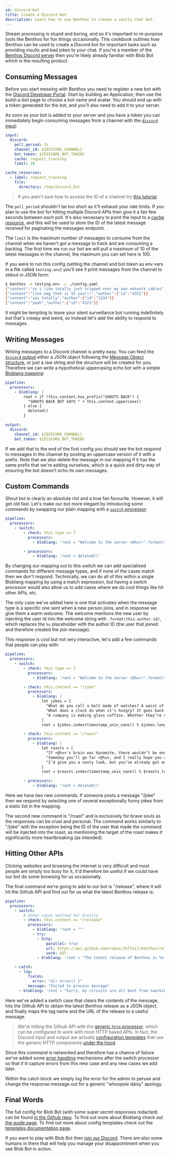 ```yaml
---
id: discord-bot
title: Create a Discord Bot
description: Learn how to use Benthos to create a vanity chat bot.
---
```


Stream processing is stupid and boring, and so it's important to re-purpose tools like Benthos for fun things occasionally. This cookbook outlines how Benthos can be used to create a Discord bot for important tasks such as providing insults and bad jokes to your chat. If you're a member of the [Benthos Discord server][discord-link] then you're likely already familiar with Blob Bot which is the resulting product.

## Consuming Messages

Before you start messing with Benthos you need to register a new bot with the [Discord Developer Portal][discord-applications]. Start by building an Application, then use the build-a-bot page to choose a bot name and avatar. You should end up with a token generated for the bot, and you'll also need to add it to your server.

As soon as your bot is added to your server and you have a token you can immediately begin consuming messages from a channel with the [`discord` input][inputs.discord]:

```yaml
input:
  discord:
    poll_period: 3s
    channel_id: ${DISCORD_CHANNEL}
    bot_token: ${DISCORD_BOT_TOKEN}
    cache: request_tracking
    limit: 10

cache_resources:
  - label: request_tracking
    file:
      directory: /tmp/discord_bot
```

> If you aren't sure how to access the ID of a channel try [this tutorial][discord-channel-id].

The `poll_period` shouldn't be too short as it'll exhaust your rate limits. If you plan to use the bot for hitting multiple Discord APIs then give it a fair few seconds between each poll. It's also necessary to point the input to a [cache resource][caches], and this will be used to store the ID of the latest message received for paginating the messages endpoint.

The `limit` is the maximum number of messages to consume from the channel when we haven't got a message to track and are consuming a backlog. The first time we run our bot we will pull a maximum of 10 of the latest messages in the channel, the maximum you can set here is 100.

If you were to run this config (setting the channel and bot token as env vars in a file called `testing.env`) you'll see it print messages from the channel to stdout in JSON form:

```sh
$ benthos -e testing.env -c ./config.yaml
{"content":"so i like totally just tripped over my own network cables","author":{"id":"1234"}}
{"content":"like omg that is SO you!!!","author":{"id":"4321"}}
{"content":"yas totally","author":{"id":"1234"}}
{"content":"yeah","author":{"id":"4321"}}
```

It might be tempting to leave your silent surveillance bot running indefinitely but that's creepy and weird, so instead let's add the ability to respond to messages.

## Writing Messages

Writing messages to a Discord channel is pretty easy. You can feed the [`discord` output][outputs.discord] either a JSON object following the [Message Object structure][discord-message-object], or just a raw string and the structure will be created for you. Therefore we can write a hypothetical uppercasing echo bot with a simple [Bloblang mapping][bloblang]:

```yaml
pipeline:
  processors:
    - bloblang: |
        root = if !this.content.has_prefix("SHOUTS BACK") {
          "SHOUTS BACK BOT SAYS " + this.content.uppercase()
        } else {
          deleted()
        }

output:
  discord:
    channel_id: ${DISCORD_CHANNEL}
    bot_token: ${DISCORD_BOT_TOKEN}
```

If we add that to the end of the first config you should see the bot respond to messages in the channel by posting an uppercase version of it with a prefix. Note that we also delete the message in our mapping if it has the same prefix that we're adding ourselves, which is a quick and dirty way of ensuring the bot doesn't echo its own messages.

## Custom Commands

Shout bot is clearly an absolute riot and a true fan favourite. However, it will get old fast. Let's make our bot more elegant by introducing some commands by swapping our plain mapping with a [`switch` processor][processors.switch]:

```yaml
pipeline:
  processors:
    - switch:
        - check: this.type == 7
          processors:
            - bloblang: 'root = "Welcome to the server <@%v>!".format(this.author.id)'

        - processors:
            - bloblang: 'root = deleted()'
```

By changing our mapping out to this switch we can add specialised commands for different message types, and if none of the cases match then we don't respond. Technically, we can do all of this within a single Bloblang mapping by using a match expression, but having a switch processor would also allow us to add cases where we do cool things like hit other APIs, etc.

The only case we've added here is one that activates when the message type is a specific one sent when a new person joins, and in response we give them a warm welcome. The welcome mentions the new user by injecting the user id into the welcome string with `.format(this.author.id)`, which replaces the `%v` placeholder with the author ID (the user that joined and therefore created the join message).

This response is cool but not very interactive, let's add a few commands that people can play with:

```yaml
pipeline:
  processors:
    - switch:
        - check: this.type == 7
          processors:
            - bloblang: 'root = "Welcome to the server <@%v>!".format(this.author.id)'

        - check: this.content == "/joke"
          processors:
            - bloblang: |
                let jokes = [
                  "What do you call a belt made of watches? A waist of time.",
                  "What does a clock do when it’s hungry? It goes back four seconds.",
                  "A company is making glass coffins. Whether they’re successful remains to be seen.",
                ]
                root = $jokes.index(timestamp_unix_nano() % $jokes.length())

        - check: this.content == "/roast"
          processors:
            - bloblang: |
                let roasts = [
                  "If <@%v>'s brain was dynamite, there wouldn’t be enough to blow their hat off.",
                  "Someday you’ll go far <@%v>, and I really hope you stay there.",
                  "I’d give you a nasty look, but you’ve already got one <@%v>.",
                ]
                root = $roasts.index(timestamp_unix_nano() % $roasts.length()).format(this.author.id)

        - processors:
            - bloblang: 'root = deleted()'
```

Here we have two new commands. If someone posts a message "/joke" then we respond by selecting one of several exceptionally funny jokes from a static list in the mapping.

The second new command is "/roast" and is exclusively for brave souls as the responses can be cruel and personal. The command works similarly to "/joke" with the exception being the ID of the user that made the command will be injected into the roast, as mentioning the target of the roast makes it significantly more heartbreaking (as intended).

## Hitting Other APIs

Clicking websites and browsing the internet is very difficult and most people are simply too busy for it, it'd therefore be useful if we could have our bot do some browsing for us occasionally.

The final command we're going to add to our bot is "/release", where it will hit the Github API and find out for us what the latest Benthos release is:

```yaml
pipeline:
  processors:
    - switch:
        # Other cases omitted for brevity
        - check: this.content == "/release"
          processors:
            - bloblang: 'root = ""'
            - try:
              - http:
                  parallel: true
                  url: https://api.github.com/repos/Jeffail/benthos/releases/latest
                  verb: GET
              - bloblang: 'root = "The latest release of Benthos is %v: %v".format(this.tag_name, this.html_url)'

    - catch:
      - log:
          fields:
            error: "${! error() }"
          message: "Failed to process message"
      - bloblang: 'root = "Sorry, my circuits are all bent from twerking and I must have malfunctioned."'
```

Here we've added a switch case that clears the contents of the message, hits the Github API to obtain the latest Benthos release as a JSON object, and finally maps the tag name and the URL of the release to a useful message.

> We're hitting the Github API with the [generic `http` processor][processors.http], which can be configured to work with most HTTP based APIs. In fact, the Discord input and output are actually [configuration templates][templates] that use the generic HTTP components [under the hood][templates.discord].

Since this command is networked and therefore has a chance of failure we've added some [error handling][error-handling] mechanisms after the switch processor so that it'd capture errors from this new case and any new cases we add later.

Within the catch block we simply log the error for the admin to peruse and change the response message out for a generic "whoopsie daisy" apology.

## Final Words

The full config for Blob Bot (with some super secret responses redacted) can be found [in the Github repo][full-config]. To find out more about Bloblang check out [the guide page][bloblang]. To find out more about config templates check out the [templates documentation page][templates].

If you want to play with Blob Bot then [join our Discord][discord-link]. There are also some humans in there that will help you manage your disappointment when you see Blob Bot in action.

[discord-link]: https://discord.gg/6VaWjzP
[discord-applications]: https://discord.com/developers/applications
[discord-channel-id]: https://support.discord.com/hc/en-us/articles/206346498-Where-can-I-find-my-User-Server-Message-ID-
[discord-message-object]: https://discord.com/developers/docs/resources/channel#message-object
[inputs.discord]: /docs/components/inputs/discord
[outputs.discord]: /docs/components/outputs/discord
[caches]: /docs/components/caches/about
[processors.switch]: /docs/components/processors/switch
[processors.http]: /docs/components/processors/http
[bloblang]: /docs/guides/bloblang/about
[full-config]: https://github.com/Jeffail/benthos/blob/master/config/examples/discord_bot.yaml
[error-handling]: /docs/configuration/error_handling
[templates]: /docs/configuration/templating
[templates.discord]: https://github.com/Jeffail/benthos/blob/master/template/outputs/discord.yaml
